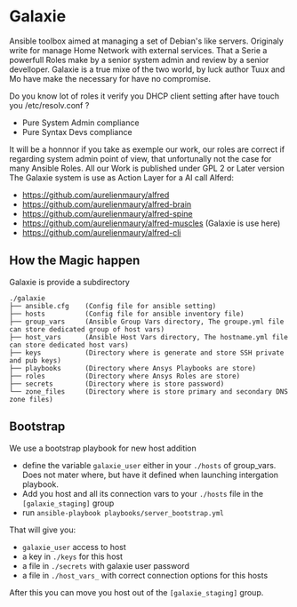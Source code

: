 # Galaxie

Ansible toolbox aimed at managing a set of Debian's like servers. Originaly write for manage Home Network with external services.
That a Serie a powerfull Roles make by a senior system admin and review by a senior develloper.
Galaxie is a true mixe of the two world, by luck author Tuux and Mo have make the necessary for have no compromise.

Do you know lot of roles it verify you DHCP client setting after have touch you /etc/resolv.conf ?

- Pure System Admin compliance
- Pure Syntax Devs compliance

It will be a honnnor if you take as exemple our work, our roles are correct if regarding system admin point of view, that unfortunally not the case for many Ansible Roles. 
All our Work is published under GPL 2 or Later version
The Galaxie system is use as Action Layer for a AI call Alferd: 
* https://github.com/aurelienmaury/alfred
* https://github.com/aurelienmaury/alfred-brain
* https://github.com/aurelienmaury/alfred-spine
* https://github.com/aurelienmaury/alfred-muscles (Galaxie is use here)
* https://github.com/aurelienmaury/alfred-cli

## How the Magic happen
Galaxie is provide a subdirectory

```
./galaxie
├── ansible.cfg    (Config file for ansible setting)
├── hosts          (Config file for ansible inventory file)
├── group_vars     (Ansible Group Vars directory, The groupe.yml file can store dedicated group of host vars)
├── host_vars      (Ansible Host Vars directory, The hostname.yml file can store dedicated host vars)
├── keys           (Directory where is generate and store SSH private and pub keys)
├── playbooks      (Directory where Ansys Playbooks are store)
├── roles          (Directory where Ansys Roles are store)
├── secrets        (Directory where is store password)
└── zone_files     (Directory where is store primary and secondary DNS zone files)
```

## Bootstrap

We use a bootstrap playbook for new host addition

* define the variable `galaxie_user` either in your `./hosts` of group_vars. Does not mater where, but have it defined when launching intergation playbook.
* Add you host and all its connection vars to your `./hosts` file in the `[galaxie_staging]` group
* run `ansible-playbook playbooks/server_bootstrap.yml`

That will give you:

* `galaxie_user` access to host
* a key in `./keys` for this host
* a file in `./secrets` with galaxie user password
* a file in `./host_vars_` with correct connection options for this hosts

After this you can move you host out of the `[galaxie_staging]` group.